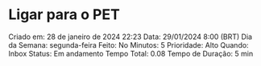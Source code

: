# Ligar para o PET

Criado em: 28 de janeiro de 2024 22:23
Data: 29/01/2024 8:00 (BRT)
Dia da Semana: segunda-feira
Feito: No
Minutos: 5
Prioridade: Alto
Quando: Inbox
Status: Em andamento
Tempo Total: 0.08
Tempo de Duração: 5 min